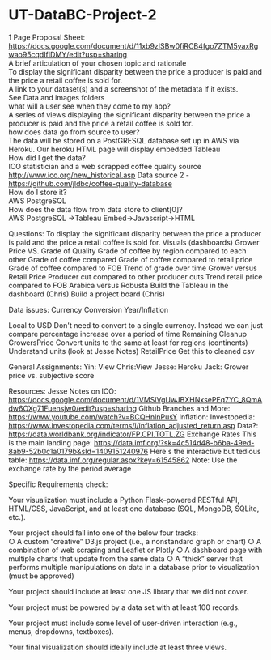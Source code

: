 # UT-DataBC-Project-2

1 Page Proposal 
Sheet: https://docs.google.com/document/d/11xb9zISBw0fiRCB4fgo7ZTM5yaxRgwao95cqdIfIDMY/edit?usp=sharing <br />
A brief articulation of your chosen topic and rationale<br />
To display the significant disparity between the price a producer is paid and the price a retail coffee is sold for.<br />
     A link to your dataset(s) and a screenshot of the metadata if it exists.	<br />
See Data and images folders<br />
what will a user see when they come to my app?<br />
A series of views displaying the significant disparity between the price a producer is paid and the price a retail coffee is sold for.<br />
how does data go from source to user?<br />
The data will be stored on a PostGRESQL database set up in AWS via Heroku. Our heroku HTML page will display embedded Tableau <br />
How did I get the data?<br />
ICO statistician and a web scrapped coffee quality source http://www.ico.org/new_historical.asp Data source 2 - https://github.com/jldbc/coffee-quality-database<br />
How do I store it?<br />
AWS PostgreSQL <br />
How does the data flow from data store to client[0]?<br />
AWS PostgreSQL ->Tableau Embed->Javascript->HTML<br />

Questions:
To display the significant disparity between the price a producer is paid and the price a retail coffee is sold for.
Visuals (dashboards)
Grower Price VS. Grade of Quality 
Grade of coffee by region compared to each other
Grade of coffee compared 
Grade of coffee compared to retail price
Grade of coffee compared to FOB
Trend of grade over time
Grower versus Retail Price
Producer cut compared to other producer cuts
Trend retail price compared to FOB
Arabica versus Robusta
Build the Tableau in the dashboard (Chris)
Build a project board (Chris)



Data issues:
Currency Conversion
Year/Inflation


Local to USD
Don't need to convert to a single currency. Instead we can just compare percentage increase over a period of time
Remaining Cleanup
GrowersPrice
Convert units to the same at least for regions (continents)
Understand units (look at Jesse Notes)
RetailPrice
Get this to cleaned csv

General Assignments:
Yin: View
Chris:View
Jesse: Heroku
Jack: Grower price vs. subjective score

Resources:
Jesse Notes on ICO: https://docs.google.com/document/d/1VMSlVgUwJBXHNxsePEq7YC_8QmAdw6OXg71Fuensjw0/edit?usp=sharing 
Github Branches and More:
https://www.youtube.com/watch?v=BCQHnlnPusY 
Inflation:
Investopedia: https://www.investopedia.com/terms/i/inflation_adjusted_return.asp 
Data?: https://data.worldbank.org/indicator/FP.CPI.TOTL.ZG 
Exchange Rates
This is the main landing page: https://data.imf.org/?sk=4c514d48-b6ba-49ed-8ab9-52b0c1a0179b&sId=1409151240976 
Here's the interactive but tedious table: https://data.imf.org/regular.aspx?key=61545862 
Note: Use the exchange rate by the period average


Specific Requirements check:
		 	 	 			
Your visualization must include a Python Flask–powered RESTful API, HTML/CSS, JavaScript, and at least one database (SQL, MongoDB, SQLite, etc.).
 							
Your project should fall into one of the below four tracks:				
○  A custom “creative” D3.js project (i.e., a nonstandard graph or chart)
 ○  A combination of web scraping and Leaflet or Plotly
 ○  A dashboard page with multiple charts that update from the same data
 ○  A “thick” server that performs multiple manipulations on data in a database prior to visualization (must be approved)
 									
Your project should include at least one JS library that we did not cover.
 							
Your project must be powered by a data set with at least 100 records.
 							
Your project must include some level of user-driven interaction (e.g., menus, dropdowns, textboxes).
 							
Your final visualization should ideally include at least three views. 
